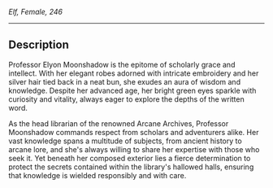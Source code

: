 _Elf, Female, 246_

---

## Description

Professor Elyon Moonshadow is the epitome of scholarly grace and intellect. With her elegant robes adorned with intricate embroidery and her silver hair tied back in a neat bun, she exudes an aura of wisdom and knowledge. Despite her advanced age, her bright green eyes sparkle with curiosity and vitality, always eager to explore the depths of the written word.

As the head librarian of the renowned Arcane Archives, Professor Moonshadow commands respect from scholars and adventurers alike. Her vast knowledge spans a multitude of subjects, from ancient history to arcane lore, and she's always willing to share her expertise with those who seek it. Yet beneath her composed exterior lies a fierce determination to protect the secrets contained within the library's hallowed halls, ensuring that knowledge is wielded responsibly and with care.